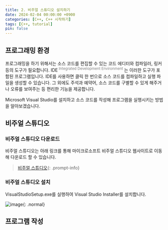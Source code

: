 ```yaml
---
title: 2. 비주얼 스튜디오 설치하기
date: 2024-02-04 00:00:00 +0900
categories: [C++, C++ 시작하기]
tags: [C++, tutorial]
pin: false
---
```


## 프로그래밍 환경

프로그래밍을 하기 위해서는 소스 코드를 편집할 수 있는 코드 에디터와 컴파일러, 링커 등의 도구가 필요합니다. IDE<sup><span style="color:gray"> Integrated Development Environment </span></sup>는 이러한 도구가 포함된 프로그램입니다. IDE를 사용하면 클릭 한 번으로 소스 코드를 컴파일하고 실행 파일을 생성할 수 있습니다. 그 외에도 주석과 예약어, 소스 코드를 구별할 수 있게 해주거나 오류를 보여주는 등 편리한 기능을 제공합니다.

Microsoft Visual Studio를 설치하고 소스 코드를 작성해 프로그램을 실행시키는 방법을 알아보겠습니다.

## 비주얼 스튜디오

### 비주얼 스튜디오 다운로드

비주얼 스튜디오는 아래 링크를 통해 마이크로소프트 비주얼 스튜디오 웹사이트로 이동해 다운로드 할 수 있습니다.

> [비주얼 스튜디오](https://visualstudio.microsoft.com/){: .prompt-info}

### 비주얼 스튜디오 설치

VisualStudioSetup.exe를 실행하여 Visual Studio Installer를 설치합니다.

![image](https://drive.google.com/uc?export=view&id=1hB04Mjnq5NOz-g-8WtWomLQsfS-Vuuob){: .normal}

## 프로그램 작성
